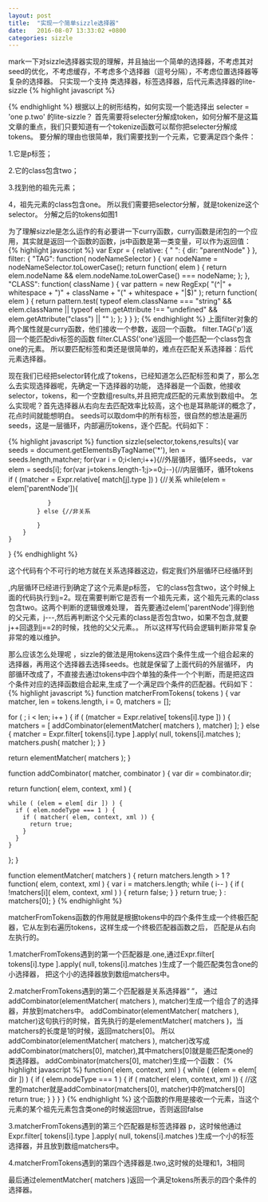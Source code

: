 ```yaml
---
layout: post
title:  "实现一个简单sizzle选择器"
date:   2016-08-07 13:33:02 +0800
categories: sizzle
---
```

mark一下对sizzle选择器实现的理解，并且抽出一个简单的选择器，不考虑其对seed的优化，不考虑缓存，不考虑多个选择器（逗号分隔），不考虑位置选择器等复杂的选择器。
只实现一个支持 类选择器，标签选择器，后代元素选择器的lite-sizzle
{% highlight javascript %}
     <html>
        <head></head>
        <body>
            <div class='one'>
               <div>
                  <div>
                     <p class='two'></p>
                  </div>
               </div>
            </div>
        </body>
     </html>
{% endhighlight %}
根据以上的树形结构，如何实现一个能选择出 selecter = 'one p.two' 的lite-sizzle？
首先需要将selecter分解成token，如何分解不是这篇文章的重点，我们只要知道有一个tokenize函数可以帮你把selecter分解成tokens。
要分解的理由也很简单，我们需要找到一个元素，它要满足四个条件：

1.它是p标签；

2.它的class包含two；

3.找到他的祖先元素；

4，祖先元素的class包含one。
所以我们需要把selector分解，就是tokenize这个selector。
分解之后的tokens如图1

为了理解sizzle是怎么运作的有必要讲一下curry函数，curry函数是闭包的一个应用，其实就是返回一个函数的函数，js中函数是第一类变量，可以作为返回值：
{% highlight javascript %}
var Expr = {
  relative: {
    " ": { dir: "parentNode" }
  },
  filter: {
    "TAG": function( nodeNameSelector ) {
      var nodeName = nodeNameSelector.toLowerCase();
      return function( elem ) {
          return elem.nodeName && elem.nodeName.toLowerCase() === nodeName;
        };
    },
    "CLASS": function( className ) {
      var pattern = new RegExp( "(^|" + whitespace + ")" + className + "(" + whitespace + "|$)" );
      return function( elem ) {
        return pattern.test( typeof elem.className === "string" && elem.className || typeof elem.getAttribute !== "undefined" && elem.getAttribute("class") || "" );
      };
    }
  }
};
{% endhighlight %}
上面filter对象的两个属性就是curry函数，他们接收一个参数，返回一个函数。
filter.TAG('p')返回一个能匹配div标签的函数
filter.CLASS('one')返回一个能匹配一个class包含one的元素。
所以要匹配标签和类还是很简单的，难点在匹配关系选择器：后代元素选择器。

现在我们已经把selector转化成了tokens，已经知道怎么匹配标签和类了，那么怎么去实现选择器呢，先确定一下选择器的功能，
选择器是一个函数，他接收selector，tokens，和一个空数组results,并且把完成匹配的元素放到数组中。
怎么实现呢？首先选择器从右向左去匹配效率比较高，这个也是耳熟能详的概念了，花点时间就能想明白。
seeds可以取dom中的所有标签，很自然的想法是遍历seeds，这是一层循环，内部遍历tokens，逐个匹配。代码如下：

{% highlight javascript %}
 function sizzle(selector,tokens,results){
    var seeds = document.getElementsByTagName('*'),
        len = seeds.length,matcher;
    for(var i = 0;i<len;i++){//外层循环，循环seeds，
        var elem = seeds[i];
        for(var j=tokens.length-1;j>=0;j--){//内层循环，循环tokens
            if ( (matcher = Expr.relative[ match[j].type ]) ) {//关系
               while(elem = elem['parentNode']){

               }
            } else {//非关系

            }
        }
    }
 }
{% endhighlight %}

这个代码有个不可行的地方就在关系选择器这边，假定我们外层循环已经循环到<p class='two'></p>,内层循环已经进行到确定了这个元素是p标签，
它的class包含two，这个时候上面的代码执行到j=2。现在需要判断它是否有一个祖先元素，这个祖先元素的class包含two。这两个判断的逻辑很难处理，
首先要通过elem['parentNode']得到他的父元素，j---,然后再判断这个父元素的class是否包含two，如果不包含,就要j++回退到j==2的时候，找他的父父元素。。
所以这样写代码会逻辑判断非常复杂非常的难以维护。

那么应该怎么处理呢 ，sizzle的做法是用tokens这四个条件生成一个组合起来的选择器，再用这个选择器去选择seeds。也就是保留了上面代码的外层循环，
内部循环改成了，不直接去通过tokens中四个单独的条件一个个判断，而是把这四个条件对应的选择函数组合起来,生成了一个满足四个条件的匹配器。代码如下：
{% highlight javascript %}
function matcherFromTokens( tokens ) {
  var  matcher,
    len = tokens.length,
    i = 0,
    matchers = [];

  for ( ; i < len; i++ ) {
    if ( (matcher = Expr.relative[ tokens[i].type ]) ) {
      matchers = [ addCombinator(elementMatcher( matchers ), matcher) ];
    } else {
      matcher = Expr.filter[ tokens[i].type ].apply( null, tokens[i].matches );
      matchers.push( matcher );
    }
  }

  return elementMatcher( matchers );
}

function addCombinator( matcher, combinator ) {
  var dir = combinator.dir;

  return function( elem, context, xml ) {

    while ( (elem = elem[ dir ]) ) {
      if ( elem.nodeType === 1 ) {
        if ( matcher( elem, context, xml )) {
          return true;
        }
      }
    }
  };
}

function elementMatcher( matchers ) {
  return matchers.length > 1 ?
    function( elem, context, xml ) {
      var i = matchers.length;
      while ( i-- ) {
        if ( !matchers[i]( elem, context, xml ) ) {
          return false;
        }
      }
      return true;
    } :
    matchers[0];
}
{% endhighlight %}

matcherFromTokens函数的作用就是根据tokens中的四个条件生成一个终极匹配器，它从左到右遍历tokens，这样生成一个终极匹配器函数之后，
匹配是从右向左执行的。

1.matcherFromTokens遇到的第一个匹配器是.one,通过Expr.filter[ tokens[i].type ].apply( null, tokens[i].matches )生成了一个能匹配类包含one的小选择器，
把这个小的选择器放到数组matchers中。

2.matcherFromTokens遇到的第二个匹配器是关系选择器“ ”，  通过addCombinator(elementMatcher( matchers ), matcher)生成一个组合了的选择器，并放到matchers中。
addCombinator(elementMatcher( matchers ), matcher)这句执行的时候，首先执行的是elementMatcher( matchers )，当matchers的长度是1的时候，返回matchers[0]。
所以addCombinator(elementMatcher( matchers ), matcher)改写成addCombinator(matchers[0], matcher),其中matchers[0]就是能匹配类one的类选择器。
addCombinator(matchers[0], matcher)生成一个函数：
{% highlight javascript %}
function( elem, context, xml ) {
    while ( (elem = elem[ dir ]) ) {
      if ( elem.nodeType === 1 ) {
        if ( matcher( elem, context, xml )) {   //这里的matcher就是addCombinator(matchers[0], matcher)中的matchers[0]
          return true;
        }
      }
    }
}
{% endhighlight %}
这个函数的作用是接收一个元素，当这个元素的某个祖先元素包含类one的时候返回true，否则返回false

3.matcherFromTokens遇到的第三个匹配器是标签选择器 p，这时候他通过Expr.filter[ tokens[i].type ].apply( null, tokens[i].matches )生成一个小的标签选择器，并且放到数组matchers中。

4.matcherFromTokens遇到的第四个选择器是.two,这时候的处理和1，3相同

最后通过elementMatcher( matchers )返回一个满足tokens所表示的四个条件的选择器。




